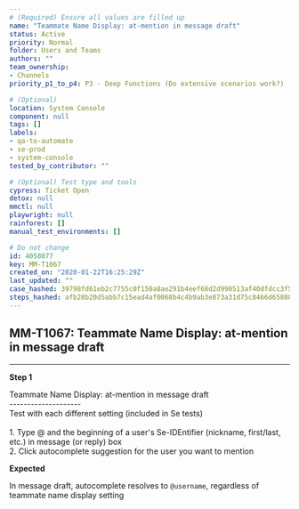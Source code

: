 ```yaml
---
# (Required) Ensure all values are filled up
name: "Teammate Name Display: at-mention in message draft"
status: Active
priority: Normal
folder: Users and Teams
authors: ""
team_ownership: 
- Channels
priority_p1_to_p4: P3 - Deep Functions (Do extensive scenarios work?)

# (Optional)
location: System Console
component: null
tags: []
labels: 
- qa-to-automate
- se-prod
- system-console
tested_by_contributor: ""

# (Optional) Test type and tools
cypress: Ticket Open
detox: null
mmctl: null
playwright: null
rainforest: []
manual_test_environments: []

# Do not change
id: 4058077
key: MM-T1067
created_on: "2020-01-22T16:25:29Z"
last_updated: ""
case_hashed: 39798fd61eb2c7755c0f150a8ae291b4eef68d2d990513af40dfdcc3f583b1f9bdd0bfb2d318dd20594ced7900e710f5
steps_hashed: afb28b20d5abb7c15ead4af0068b4c4b9ab3e873a31d75c8466d65808e977e708cdae68ed80ed6aa4940f62dbbf0f228
---
```


<!-- (Auto-generated) Based on frontmatter's "key" and "name" -->

## MM-T1067: Teammate Name Display: at-mention in message draft

---

**Step 1**

Teammate Name Display: at-mention in message draft\
\--------------------\
Test with each different setting (included in Se tests)\
\
1\. Type @ and the beginning of a user's Se-IDEntifier (nickname, first/last, etc.) in message (or reply) box\
2\. Click autocomplete suggestion for the user you want to mention

**Expected**

In message draft, autocomplete resolves to `@username`, regardless of teammate name display setting
